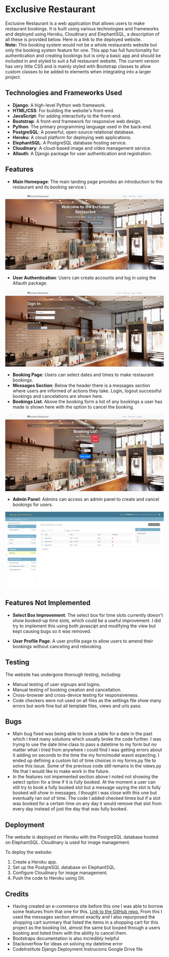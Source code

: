 # Exclusive Restaurant

Exclusive Restaurant is a web application that allows users to make restaurant bookings. It is built using various technologies and frameworks and deployed using Heroku, Cloudinary and ElephantSQL, a description of all these is provided below. Here is a link to the deployed website. \
**Note:** This booking system would not be a whole restaurants website but only the booking system feature for one. This app has full functionality for authentication and creating bookings but is only a basic app and should be included in and styled to suit a full restaurant website. The current version has very little CSS and is mainly styled with Bootstrap classes to allow custom classes to be added to elements when integrating into a larger project.

## Technologies and Frameworks Used

- **Django**: A high-level Python web framework.
- **HTML/CSS**: For building the website's front-end.
- **JavaScript**: For adding interactivity to the front-end.
- **Bootstrap**: A front-end framework for responsive web design.
- **Python**: The primary programming language used in the back-end.
- **PostgreSQL**: A powerful, open-source relational database.
- **Heroku**: A cloud platform for deploying web applications.
- **ElephantSQL**: A PostgreSQL database hosting service.
- **Cloudinary**: A cloud-based image and video management service.
- **Allauth**: A Django package for user authentication and registration.

## Features

- **Main Homepage**: The main landing page provides an introduction to the restaurant and its booking service.\
<img src="images/homepage.png" alt="Homepage screenshot">

- **User Authentication**: Users can create accounts and log in using the Allauth package.
<img src="images/login.png" alt="Login page screenshot">

- **Booking Page**: Users can select dates and times to make restaurant bookings.
- **Messages Section**: Below the header there is a messages section where users are informed of actions they take. Login, logout successful bookings and cancelations are shown here.
- **Bookings List**: Above the booking form a list of any bookings a user has made is shown here with the option to cancel the booking.
<img src="images/booking.png" alt="Booking page screenshot">

- **Admin Panel**: Admins can access an admin panel to create and cancel bookings for users.
<img src="images/admin.png" alt="Login page screenshot">

## Features Not Implemented

- **Select Box Improvement**: The select box for time slots currently doesn't show booked-up time slots, which could be a useful improvement. I did try to implement this using both javascipt and modifying the view but kept causing bugs so it was removed.

- **User Profile Page**: A user profile page to allow users to amend their bookings without canceling and rebooking.

## Testing

The website has undergone thorough testing, including:

- Manual testing of user signups and logins.
- Manual testing of booking creation and cancellation.
- Cross-browser and cross-device testing for responsiveness.
- Code checkers were not used on all files as the settings file show many errors but work fine but all template files, views and urls pass.

## Bugs
- Main bug fixed was being able to book a table for a date in the past which i tried many solutions which usually broke the code further. I was trying to use the date time class to pass a datetime to my form but no matter what i tried from anywhere i could find I was getting errors about it adding on seconds to the time the my form/model wasnt expecting. I ended up defining a custom list of time choices in my forms.py file to solve this issue. Some of the previous code still remains in the views.py file that I would like to make work in the future.
- In the features not impemented section above I noted not showing the select option for a time if it is fully booked. At the moment a user can still try to book a fully booked slot but a message saying the slot is fully booked will show in messages. I thought i was close with this one but eventually ran out of time. The code I added checked times but if a slot was booked for a certain time on any day it would remove that slot from every day instead of just the day that was fully booked. 

## Deployment

The website is deployed on Heroku with the PostgreSQL database hosted on ElephantSQL. Cloudinary is used for image management.

To deploy the website:

1. Create a Heroku app.
2. Set up the PostgreSQL database on ElephantSQL.
3. Configure Cloudinary for image management.
4. Push the code to Heroku using Git.

## Credits
- Having created an e-commerce site before this one I was able to borrow some features from that one for this. <a href="https://github.com/DerekMor/legends_gym"> Link to the GitHub repo.</a> From this I used the messages section almost exactly and I also repurposed the shopping cart summary that listed the items in a shopping cart for this project as the booking list, almost the same but looped through a users booking and listed them with the ability to cancel them.
- Bootstraps documentation is also incredibly helpful
- Stackoverflow for ideas on solving my datetime error
- CodeInstitute Django Deployment Instrucions Google Drive file